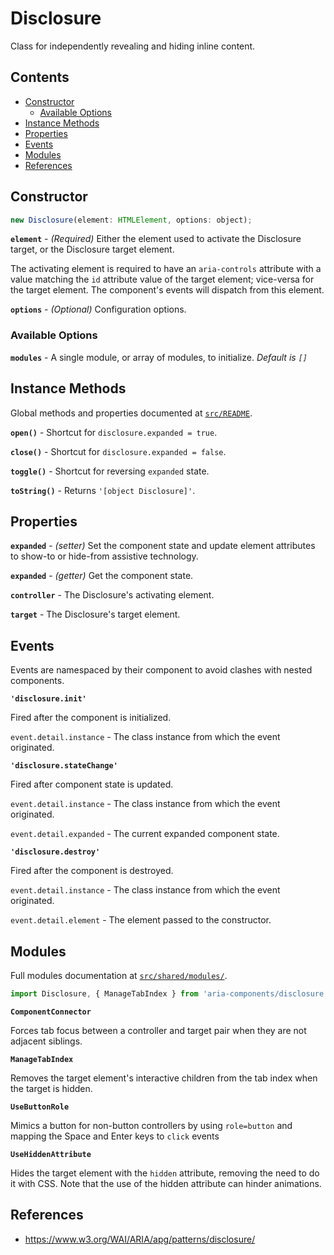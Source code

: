 Disclosure
==========

Class for independently revealing and hiding inline content.

## Contents

* [Constructor](#constructor)
  * [Available Options](#available-options)
* [Instance Methods](#instance-methods)
* [Properties](#properties)
* [Events](#events)
* [Modules](#modules)
* [References](#references)

## Constructor

```jsx
new Disclosure(element: HTMLElement, options: object);
```

**`element`** - _(Required)_ Either the element used to activate the Disclosure target, or the Disclosure target element.

The activating element is required to have an `aria-controls` attribute with a value matching the `id` attribute value of the target element; vice-versa for the target element. The component's events will dispatch from this element.

**`options`** - _(Optional)_ Configuration options.

### Available Options

**`modules`** - A single module, or array of modules, to initialize. _Default is `[]`_

## Instance Methods

Global methods and properties documented at [`src/README`](../).

**`open()`** - Shortcut for `disclosure.expanded = true`.

**`close()`** - Shortcut for `disclosure.expanded = false`.

**`toggle()`** - Shortcut for reversing `expanded` state.

**`toString()`** - Returns `'[object Disclosure]'`.

## Properties

**`expanded`** - _(setter)_ Set the component state and update element attributes to show-to or hide-from assistive technology.

**`expanded`** - _(getter)_ Get the component state.

**`controller`** - The Disclosure's activating element.

**`target`** - The Disclosure's target element.

## Events

Events are namespaced by their component to avoid clashes with nested components.

**`'disclosure.init'`**

Fired after the component is initialized.

`event.detail.instance` -  The class instance from which the event originated.

**`'disclosure.stateChange'`**

Fired after component state is updated.

`event.detail.instance` - The class instance from which the event originated.

`event.detail.expanded` - The current expanded component state.

**`'disclosure.destroy'`**

Fired after the component is destroyed.

`event.detail.instance` - The class instance from which the event originated.

`event.detail.element` - The element passed to the constructor.

## Modules

Full modules documentation at [`src/shared/modules/`](..//shared/modules/).

```jsx
import Disclosure, { ManageTabIndex } from 'aria-components/disclosure';
```

**`ComponentConnector`**

Forces tab focus between a controller and target pair when they are not adjacent siblings.

**`ManageTabIndex`**

Removes the target element's interactive children from the tab index when the  target is hidden.

**`UseButtonRole`**

Mimics a button for non-button controllers by using `role=button` and mapping the  Space and Enter keys to `click` events

**`UseHiddenAttribute`**

Hides the target element with the `hidden` attribute, removing the need to do it  with CSS. Note that the use of the hidden attribute can hinder animations.

## References

- https://www.w3.org/WAI/ARIA/apg/patterns/disclosure/
